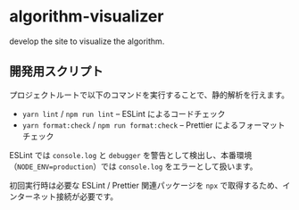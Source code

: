 # algorithm-visualizer

develop the site to visualize the algorithm.

## 開発用スクリプト

プロジェクトルートで以下のコマンドを実行することで、静的解析を行えます。

- `yarn lint` / `npm run lint` – ESLint によるコードチェック
- `yarn format:check` / `npm run format:check` – Prettier によるフォーマットチェック

ESLint では `console.log` と `debugger` を警告として検出し、本番環境（`NODE_ENV=production`）では `console.log` をエラーとして扱います。

初回実行時は必要な ESLint / Prettier 関連パッケージを `npx` で取得するため、インターネット接続が必要です。
